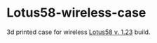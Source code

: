 # Lotus58-wireless-case
3d printed case for wireless [Lotus58 v. 1.23](https://github.com/TweetyDaBird/Lotus58) build.
